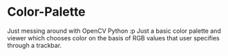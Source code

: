 # Color-Palette
Just messing around with OpenCV Python :p
Just a basic color palette and viewer which chooses color on the basis of RGB values that user specifies through a trackbar.
